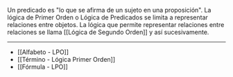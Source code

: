Un predicado es "lo que se afirma de un sujeto en una proposición".
La lógica de Primer Orden o Lógica de Predicados se limita a representar relaciones entre objetos.
La lógica que permite representar relaciones entre relaciones se llama [[Lógica de Segundo Orden]] y así sucesivamente.
***
- [[Alfabeto - LPO]] 
- [[Término - Lógica Primer Orden]] 
- [[Fórmula - LPO]] 